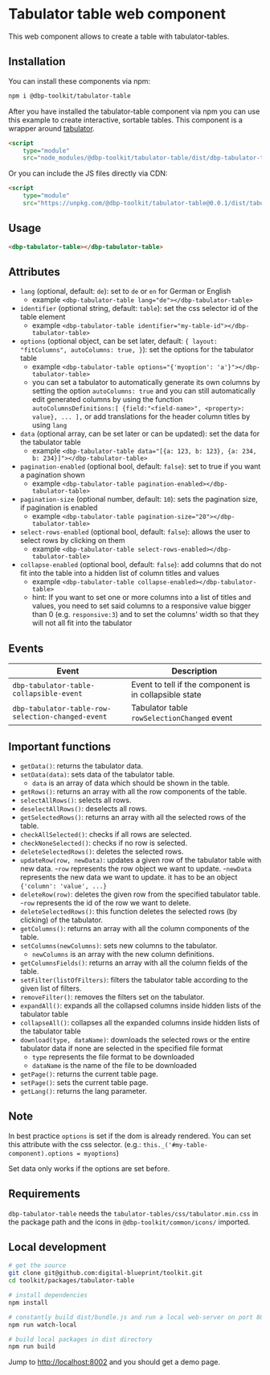 # Tabulator table web component

This web component allows to create a table with tabulator-tables.

## Installation

You can install these components via npm:

```bash
npm i @dbp-toolkit/tabulator-table
```

After you have installed the tabulator-table component via npm you can use this example to create interactive, sortable tables. This component is a wrapper around [tabulator](https://github.com/olifolkerd/tabulator).

```html
<script
    type="module"
    src="node_modules/@dbp-toolkit/tabulator-table/dist/dbp-tabulator-table.js"></script>
```

Or you can include the JS files directly via CDN:

```html
<script
    type="module"
    src="https://unpkg.com/@dbp-toolkit/tabulator-table@0.0.1/dist/tabulator-table.js"></script>
```

## Usage

```html
<dbp-tabulator-table></dbp-tabulator-table>
```

## Attributes

- `lang` (optional, default: `de`): set to `de` or `en` for German or English
    - example `<dbp-tabulator-table lang="de"></dbp-tabulator-table>`
- `identifier` (optional string, default: `table`): set the css selector id of the table element
    - example `<dbp-tabulator-table identifier="my-table-id"></dbp-tabulator-table>`
- `options` (optional object, can be set later, default: `{
layout: "fitColumns", autoColumns: true, }`): set the options for the tabulator table
    - example `<dbp-tabulator-table options="{'myoption': 'a'}"></dbp-tabulator-table>`
    - you can set a tabulator to automatically generate its own columns by setting the option `autoColumns: true`
      and you can still automatically edit generated columns by using the function `autoColumnsDefinitions:[
{field:"<field-name>", <property>: value},
...
],` or add translations for the header column titles by using `lang`
- `data` (optional array, can be set later or can be updated): set the data for the tabulator table
    - example `<dbp-tabulator-table data="[{a: 123, b: 123}, {a: 234, b: 234}]"></dbp-tabulator-table>`
- `pagination-enabled` (optional bool, default: `false`): set to true if you want a pagination shown
    - example `<dbp-tabulator-table pagination-enabled></dbp-tabulator-table>`
- `pagination-size` (optional number, default: `10`): sets the pagination size, if pagination is enabled
    - example `<dbp-tabulator-table pagination-size="20"></dbp-tabulator-table>`
- `select-rows-enabled` (optional bool, default: `false`): allows the user to select rows by clicking on them
    - example `<dbp-tabulator-table select-rows-enabled></dbp-tabulator-table>`
- `collapse-enabled` (optional bool, default: `false`): add columns that do not fit into the table into a hidden list of column titles and values
    - example `<dbp-tabulator-table collapse-enabled></dbp-tabulator-table>`
    - hint: If you want to set one or more columns into a list of titles and values, you need to set said columns to a responsive value bigger
      than 0 (e.g. `responsive:3`) and to set the columns' width so that they will not all fit into the tabulator

## Events

| Event                                             | Description                                            |
| ------------------------------------------------- | ------------------------------------------------------ |
| `dbp-tabulator-table-collapsible-event`           | Event to tell if the component is in collapsible state |
| `dbp-tabulator-table-row-selection-changed-event` | Tabulator table `rowSelectionChanged` event            |

## Important functions

- `getData()`: returns the tabulator data.
- `setData(data)`: sets data of the tabulator table.
    - `data` is an array of data which should be shown in the table.
- `getRows()`: returns an array with all the row components of the table.
- `selectAllRows()`: selects all rows.
- `deselectAllRows()`: deselects all rows.
- `getSelectedRows()`: returns an array with all the selected rows of the table.
- `checkAllSelected()`: checks if all rows are selected.
- `checkNoneSelected()`: checks if no row is selected.
- `deleteSelectedRows()`: deletes the selected rows.
- `updateRow(row, newData)`: updates a given row of the tabulator table with new data. -`row` represents the row object we want to update. -`newData` represents the new data we want to update. it has to be an object `{'column': 'value', ...}`
- `deleteRow(row)`: deletes the given row from the specified tabulator table. -`row` represents the id of the row we want to delete.
- `deleteSelectedRows()`: this function deletes the selected rows (by clicking) of the tabulator.
- `getColumns()`: returns an array with all the column components of the table.
- `setColumns(newColumns)`: sets new columns to the tabulator.
    - `newColumns` is an array with the new column definitions.
- `getColumnsFields()`: returns an array with all the column fields of the table.
- `setFilter(listOfFilters)`: filters the tabulator table according to the given list of filters.
- `removeFilter()`: removes the filters set on the tabulator.
- `expandAll()`: expands all the collapsed columns inside hidden lists of the tabulator table
- `collapseAll()`: collapses all the expanded columns inside hidden lists of the tabulator table
- `download(type, dataName)`: downloads the selected rows or the entire tabulator data if none are selected in the specified file format
    - `type` represents the file format to be downloaded
    - `dataName` is the name of the file to be downloaded
- `getPage()`: returns the current table page.
- `setPage()`: sets the current table page.
- `getLang()`: returns the lang parameter.

## Note

In best practice `options` is set if the dom is already rendered.
You can set this attribute with the css selector. (e.g.: `this._('#my-table-component).options = myoptions`)

Set data only works if the options are set before.

## Requirements

`dbp-tabulator-table` needs the `tabulator-tables/css/tabulator.min.css` in the package path and
the icons in `@dbp-toolkit/common/icons/` imported.

## Local development

```bash
# get the source
git clone git@github.com:digital-blueprint/toolkit.git
cd toolkit/packages/tabulator-table

# install dependencies
npm install

# constantly build dist/bundle.js and run a local web-server on port 8002
npm run watch-local

# build local packages in dist directory
npm run build
```

Jump to <http://localhost:8002> and you should get a demo page.
